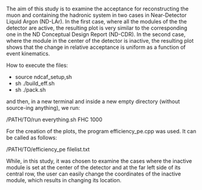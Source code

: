 The aim of this study is to examine the acceptance for reconstructing the muon and containing the hadronic system in two cases in Near-Detector Liquid Argon (ND-LAr). In the first
case, where all the modules of the the detector are active, the resulting plot is very similar to the corresponding one in the ND Conceptual Design Report (ND-CDR). In the second case,
where the module in the center of the detector is inactive, the resulting plot shows that the change in relative acceptance is uniform as a function of event kinematics.

How to execute the files:

- source ndcaf_setup,sh
- sh ./build_eff.sh
- sh ./pack.sh

and then, in a new terminal and inside a new empty directory (without source-ing anything), we run:

/PATH/TO/run everything.sh FHC 1000

For the creation of the plots, the program efficiency_pe.cpp was used. It can be called as follows:

/PATH/TO/efficiency_pe filelist.txt

While, in this study, it was chosen to examine the cases where the inactive module is set at the center of the detector and at the far left side of its central row, the user can easily change the coordinates of the inactive module, which results in changing its location.
